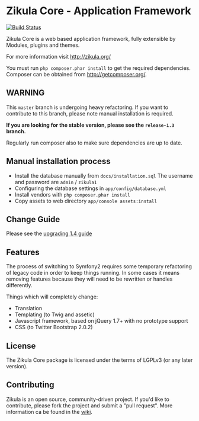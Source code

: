 Zikula Core - Application Framework
===================================

[![Build Status](https://secure.travis-ci.org/zikula/core.png?branch=master)](http://travis-ci.org/zikula/core)

Zikula Core is a web based application framework, fully extensible by
Modules, plugins and themes.

For more information visit http://zikula.org/

You must run `php composer.phar install` to get the required dependencies.
Composer can be obtained from http://getcomposer.org/.

## WARNING

This `master` branch is undergoing heavy refactoring. If you want to
contribute to this branch, please note manual installation is required.

**If you are looking for the stable version, please see the `release-1.3` branch.**

Regularly run composer also to make sure dependencies are up to date.

## Manual installation process

  - Install the database manually from `docs/installation.sql`
    The username and password are `admin` / `zikula1`
  - Configuring the database settings in `app/config/database.yml`
  - Install vendors with `php composer.phar install`
  - Copy assets to web directory `app/console assets:install`

## Change Guide

Please see the [upgrading 1.4 guide](https://github.com/zikula/core/blob/master/docs/UPGRADING-1.4.md)

## Features

The process of switching to Symfony2 requires some temporary refactoring of legacy code
in order to keep things running. In some cases it means removing features because
they will need to be rewritten or handles differently.

Things which will completely change:

  - Translation
  - Templating (to Twig and assetic)
  - Javascript framework, based on jQuery 1.7+ with no prototype support
  - CSS (to Twitter Bootstrap 2.0.2)

## License

The Zikula Core package is licensed under the terms of LGPLv3 (or any later version).

## Contributing

Zikula is an open source, community-driven project. If you'd like to contribute,
please fork the project and submit a "pull request". More information ca be found in the
[wiki](https://github.com/zikula/core/wiki).
